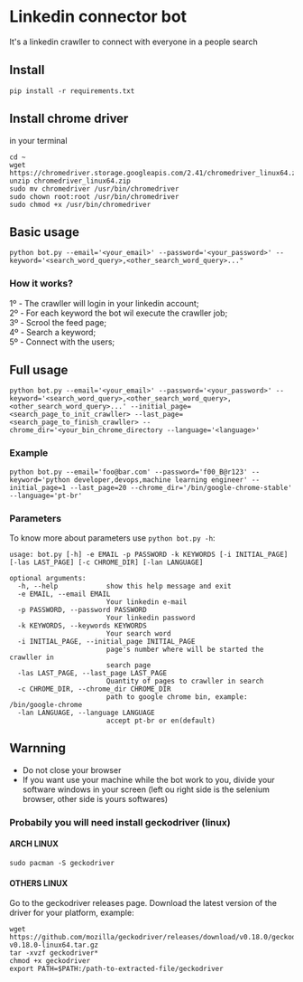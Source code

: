 # Linkedin connector bot

It's a linkedin crawller to connect with everyone in a people search

## Install
```
pip install -r requirements.txt
```

## Install chrome driver
in your terminal
```
cd ~
wget https://chromedriver.storage.googleapis.com/2.41/chromedriver_linux64.zip
unzip chromedriver_linux64.zip
sudo mv chromedriver /usr/bin/chromedriver
sudo chown root:root /usr/bin/chromedriver
sudo chmod +x /usr/bin/chromedriver

```

## Basic usage
```
python bot.py --email='<your_email>' --password='<your_password>' --keyword='<search_word_query>,<other_search_word_query>..."
```

### How it works?
1º - The crawller will login in your linkedin account;<br>
2º - For each keyword the bot wil execute the crawller job;<br>
3º - Scrool the feed page;<br>
4º - Search a keyword;<br>
5º - Connect with the users;<br>

## Full usage
```
python bot.py --email='<your_email>' --password='<your_password>' --keyword='<search_word_query>,<other_search_word_query>,<other_search_word_query>...' --initial_page=<search_page_to_init_crawller> --last_page=<search_page_to_finish_crawller> --chrome_dir='<your_bin_chrome_directory --language='<language>'
```

### Example
```
python bot.py --email='foo@bar.com' --password='f00_B@r123' --keyword='python developer,devops,machine learning engineer' --initial_page=1 --last_page=20 --chrome_dir='/bin/google-chrome-stable' --language='pt-br'
```

### Parameters
To know more about parameters use `python bot.py -h`:

```
usage: bot.py [-h] -e EMAIL -p PASSWORD -k KEYWORDS [-i INITIAL_PAGE]              [-las LAST_PAGE] [-c CHROME_DIR] [-lan LANGUAGE]

optional arguments:
  -h, --help            show this help message and exit
  -e EMAIL, --email EMAIL
                        Your linkedin e-mail
  -p PASSWORD, --password PASSWORD
                        Your linkedin password
  -k KEYWORDS, --keywords KEYWORDS
                        Your search word
  -i INITIAL_PAGE, --initial_page INITIAL_PAGE
                        page's number where will be started the crawller in
                        search page
  -las LAST_PAGE, --last_page LAST_PAGE
                        Quantity of pages to crawller in search
  -c CHROME_DIR, --chrome_dir CHROME_DIR
                        path to google chrome bin, example: /bin/google-chrome
  -lan LANGUAGE, --language LANGUAGE
                        accept pt-br or en(default)
```

## Warnning
- Do not close your browser
- If you want use your machine while the bot work to you, divide your software windows in your screen (left ou right side is the selenium browser, other side is yours softwares)

### Probabily you will need install geckodriver (linux)

#### ARCH LINUX
```
sudo pacman -S geckodriver
```

#### OTHERS LINUX

Go to the geckodriver releases page. Download the latest version of the driver for your platform, example:
```
wget https://github.com/mozilla/geckodriver/releases/download/v0.18.0/geckodriver-v0.18.0-linux64.tar.gz
tar -xvzf geckodriver*
chmod +x geckodriver
export PATH=$PATH:/path-to-extracted-file/geckodriver
```